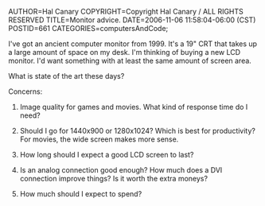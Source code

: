 AUTHOR=Hal Canary
COPYRIGHT=Copyright Hal Canary / ALL RIGHTS RESERVED
TITLE=Monitor advice.
DATE=2006-11-06 11:58:04-06:00 (CST)
POSTID=661
CATEGORIES=computersAndCode;

I've got an ancient computer monitor from 1999. It's a 19" CRT that takes up a large amount of space on my desk. I'm thinking of buying a new LCD monitor. I'd want something with at least the same amount of screen area.

What is state of the art these days?

Concerns:

1) Image quality for games and movies. What kind of response time do I need?

2) Should I go for 1440x900 or 1280x1024? Which is best for productivity? For movies, the wide screen makes more sense.

3) How long should I expect a good LCD screen to last?

4) Is an analog connection good enough? How much does a DVI connection improve things? Is it worth the extra moneys?

5) How much should I expect to spend?
